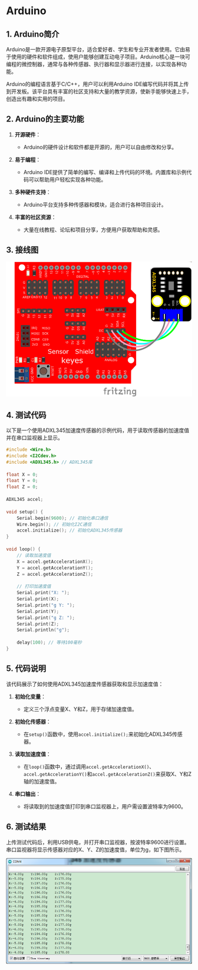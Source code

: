 # Arduino


## 1. Arduino简介  

Arduino是一款开源电子原型平台，适合爱好者、学生和专业开发者使用。它由易于使用的硬件和软件组成，使用户能够创建互动电子项目。Arduino核心是一块可编程的微控制器，通常与各种传感器、执行器和显示器进行连接，以实现各种功能。  

Arduino的编程语言基于C/C++，用户可以利用Arduino IDE编写代码并将其上传到开发板。该平台具有丰富的社区支持和大量的教学资源，使新手能够快速上手，创造出有趣和实用的项目。  

## 2. Arduino的主要功能  

1. **开源硬件**：  
   - Arduino的硬件设计和软件都是开源的，用户可以自由修改和分享。  

2. **易于编程**：  
   - Arduino IDE提供了简单的编写、编译和上传代码的环境。内置库和示例代码可以帮助用户轻松实现各种功能。  

3. **多种硬件支持**：  
   - Arduino平台支持多种传感器和模块，适合进行各种项目设计。  

4. **丰富的社区资源**：  
   - 大量在线教程、论坛和项目分享，方便用户获取帮助和灵感。  

## 3. 接线图  

![](media/01cb7a7d42ba8fc608f3f29824ef1839.png)  

## 4. 测试代码  

以下是一个使用ADXL345加速度传感器的示例代码，用于读取传感器的加速度值并在串口监视器上显示。  

```cpp  
#include <Wire.h>  
#include <I2Cdev.h>  
#include <ADXL345.h> // ADXL345库  

float X = 0;  
float Y = 0;  
float Z = 0;  

ADXL345 accel;  

void setup() {  
    Serial.begin(9600); // 初始化串口通信  
    Wire.begin(); // 初始化I2C通信  
    accel.initialize(); // 初始化ADXL345传感器  
}  

void loop() {  
    // 读取加速度值  
    X = accel.getAccelerationX();  
    Y = accel.getAccelerationY();  
    Z = accel.getAccelerationZ();  

    // 打印加速度值  
    Serial.print("X: ");  
    Serial.print(X);  
    Serial.print("g Y: ");  
    Serial.print(Y);  
    Serial.print("g Z: ");  
    Serial.print(Z);  
    Serial.println("g");  

    delay(100); // 等待100毫秒  
}  
```  

## 5. 代码说明  

该代码展示了如何使用ADXL345加速度传感器获取和显示加速度值：  

1. **初始化变量**：  
   - 定义三个浮点变量X、Y和Z，用于存储加速度值。  

2. **初始化传感器**：  
   - 在`setup()`函数中，使用`accel.initialize();`来初始化ADXL345传感器。  

3. **读取加速度值**：  
   - 在`loop()`函数中，通过调用`accel.getAccelerationX()`、`accel.getAccelerationY()`和`accel.getAccelerationZ()`来获取X、Y和Z轴的加速度值。  

4. **串口输出**：  
   - 将读取到的加速度值打印到串口监视器上，用户需设置波特率为9600。  

## 6. 测试结果  

上传测试代码后，利用USB供电，并打开串口监视器，按波特率9600进行设置。串口监视器将显示传感器对应的X、Y、Z的加速度值，单位为g，如下图所示。  

![](media/a245a7ca434780178af44ee9da135ef6.png)







